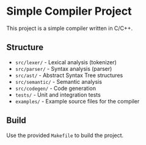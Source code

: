 # Simple Compiler Project

This project is a simple compiler written in C/C++.

## Structure
- `src/lexer/` - Lexical analysis (tokenizer)
- `src/parser/` - Syntax analysis (parser)
- `src/ast/` - Abstract Syntax Tree structures
- `src/semantic/` - Semantic analysis
- `src/codegen/` - Code generation
- `tests/` - Unit and integration tests
- `examples/` - Example source files for the compiler

## Build
Use the provided `Makefile` to build the project.
